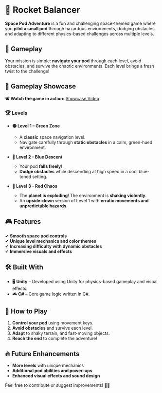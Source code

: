 # 🚀 Rocket Balancer  

**Space Pod Adventure** is a fun and challenging space-themed game where you **pilot a small pod** through hazardous environments, dodging obstacles and adapting to different physics-based challenges across multiple levels.  

## 🌌 Gameplay  
Your mission is simple: **navigate your pod** through each level, avoid obstacles, and survive the chaotic environments. Each level brings a fresh twist to the challenge!  

## 🎥 Gameplay Showcase  

📽️ **Watch the game in action:** [Showcase Video](https://drive.google.com/drive/folders/1hySTg3eVbAZzB5jGNJdScNeCABJ-zM92?usp=drive_link)  

### 🏆 Levels  
- **🟢 Level 1 – Green Zone**  
  - A **classic** space navigation level.  
  - Navigate carefully through **static obstacles** in a calm, green-hued environment.  

- **🔵 Level 2 – Blue Descent**  
  - Your pod **falls freely**!  
  - **Dodge obstacles** while descending at high speed in a cool blue-toned setting.  

- **🔴 Level 3 – Red Chaos**  
  - The **planet is exploding**! The environment is **shaking violently**.  
  - An **upside-down** version of Level 1 with **erratic movements and unpredictable hazards**.  

## 🎮 Features  
✔ **Smooth space pod controls**  
✔ **Unique level mechanics and color themes**  
✔ **Increasing difficulty with dynamic obstacles**  
✔ **Immersive visuals and effects**  

## 🛠️ Built With  
- 🖥 **Unity** – Developed using Unity for physics-based gameplay and visual effects.  
- 🎮 **C#** – Core game logic written in C#.  

## 🚀 How to Play  
1. **Control your pod** using movement keys.  
2. **Avoid obstacles** and survive each level.  
3. **Adapt** to shaky terrain, and fast-moving objects.  
4. **Reach the end** to complete the adventure!  

## 🔥 Future Enhancements  
- **More levels** with unique mechanics  
- **Additional pod abilities and power-ups**  
- **Enhanced visual effects and sound design**

Feel free to contribute or suggest improvements! 🚀✨  
